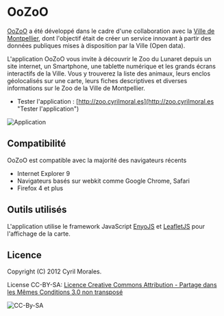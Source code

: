 ﻿OoZoO
=====

[OoZoO](http://zoo.cyrilmoral.es "Tester l'application") a été développé dans le cadre d'une collaboration avec la [Ville de Montpellier](http://montpellier.fr),
dont l'objectif était de créer un service innovant à partir des données publiques mises à disposition
par la Ville (Open data).

L'application OoZoO vous invite à découvrir le Zoo du Lunaret depuis un site internet, un Smartphone,
une tablette numérique et les grands écrans interactifs de la Ville.
Vous y trouverez la liste des animaux, leurs enclos géolocalisés sur une carte, leurs fiches descriptives 
et diverses informations sur le Zoo de la Ville de Montpellier.

  - Tester l'application : [http://zoo.cyrilmoral.es](http://zoo.cyrilmoral.es "Tester l'application")

![Application](https://bitbucket.org/palmsnipe/oozoo/raw/a99df1f1569b3b31f1b329583f484554ff43da97/images/captures/application.jpg "Capture de l'application")

## Compatibilité

OoZoO est compatible avec la majorité des navigateurs récents

  - Internet Explorer 9
  - Navigateurs basés sur webkit comme Google Chrome, Safari
  - Firefox 4 et plus

## Outils utilisés

L'application utilise le framework JavaScript [EnyoJS](http://enyojs.com "EnyoJS") et
 [LeafletJS](http://leaflet.com "LeafletJS") pour l'affichage de la carte.

## Licence

Copyright (C) 2012 Cyril Morales.

License CC-BY-SA: [Licence Creative Commons Attribution - Partage dans les Mêmes Conditions 3.0 non transposé](http://creativecommons.org/licenses/by-sa/3.0/deed.fr)

![CC-By-SA](http://i.creativecommons.org/l/by-sa/3.0/88x31.png "Licence Creative Commons")